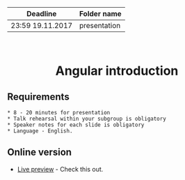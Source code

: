 | Deadline  | Folder name |
|-----------|-------------|
| 23:59 19.11.2017 | presentation |
<br/>
<h1 align="center">Angular introduction</h1>

## Requirements

    * 8 - 20 minutes for presentation
    * Talk rehearsal within your subgroup is obligatory
    * Speaker notes for each slide is obligatory
    * Language - English.  

## Online version
* [Live preview](https://rawgit.com/Bachyla/Rolling-Scopes-School/master/Stage%202/Presentation/index.html) - Check this out.